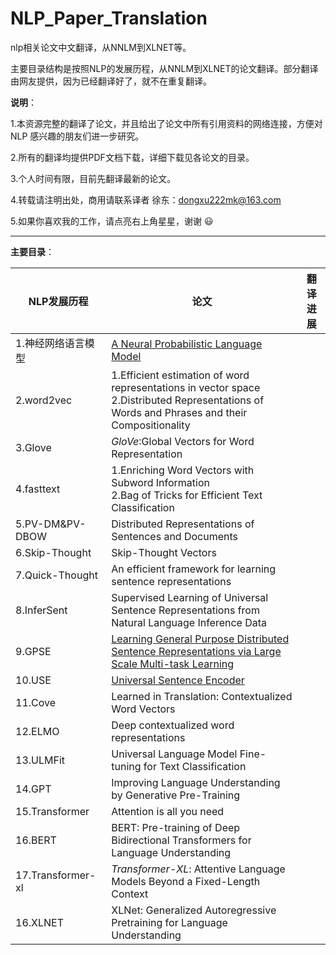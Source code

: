 # NLP_Paper_Translation
nlp相关论文中文翻译，从NNLM到XLNET等。

主要目录结构是按照NLP的发展历程，从NNLM到XLNET的论文翻译。部分翻译由网友提供，因为已经翻译好了，就不在重复翻译。

**说明**：

1.本资源完整的翻译了论文，并且给出了论文中所有引用资料的网络连接，方便对 NLP 感兴趣的朋友们进一步研究。

2.所有的翻译均提供PDF文档下载，详细下载见各论文的目录。

3.个人时间有限，目前先翻译最新的论文。

4.转载请注明出处，商用请联系译者 徐东：dongxu222mk@163.com

5.如果你喜欢我的工作，请点亮右上角星星，谢谢 :smiley:

---

**主要目录**：

| NLP发展历程        | 论文                                                         | 翻译进展 |
| ------------------ | ------------------------------------------------------------ | -------- |
| 1.神经网络语言模型 | [A Neural Probabilistic Language Model](https://www.researchgate.net/publication/221618573_A_Neural_Probabilistic_Language_Model) |          |
| 2.word2vec         | 1.Efficient estimation of word representations in vector space<br />2.Distributed Representations of Words and Phrases and their Compositionality |          |
| 3.Glove            | *GloVe*:Global Vectors for Word Representation               |          |
| 4.fasttext         | 1.Enriching Word Vectors with Subword Information<br />2.Bag of Tricks for Efficient Text Classification |          |
| 5.PV-DM&PV-DBOW    | Distributed Representations of Sentences and Documents       |          |
| 6.Skip-Thought     | Skip-Thought Vectors                                         |          |
| 7.Quick-Thought    | An efficient framework for learning sentence representations |          |
| 8.InferSent        | Supervised Learning of Universal Sentence Representations from Natural Language Inference Data |          |
| 9.GPSE             | [Learning General Purpose Distributed Sentence Representations via Large Scale Multi-task Learning](https://openreview.net/pdf?id=B18WgG-CZ) |          |
| 10.USE             | [Universal Sentence Encoder](https://arxiv.org/pdf/1803.11175.pdf) |          |
| 11.Cove            | Learned in Translation: Contextualized Word Vectors          |          |
| 12.ELMO            | Deep contextualized word representations                     |          |
| 13.ULMFit          | Universal Language Model Fine-tuning for Text Classification |          |
| 14.GPT             | Improving Language Understanding by Generative Pre-Training  |          |
| 15.Transformer     | Attention is all you need                                    |          |
| 16.BERT            | BERT: Pre-training of Deep Bidirectional Transformers for Language Understanding |          |
| 17.Transformer-xl  | *Transformer-XL*: Attentive Language Models Beyond a Fixed-Length Context |          |
| 16.XLNET           | XLNet: Generalized Autoregressive Pretraining for Language Understanding |          |